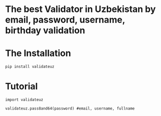 # The best Validator in Uzbekistan by email, password, username, birthday validation

# The Installation
```
pip install validateuz
```

# Tutorial

```
import validateuz

validateuz.pass8and64(password) #email, username, fullname
```